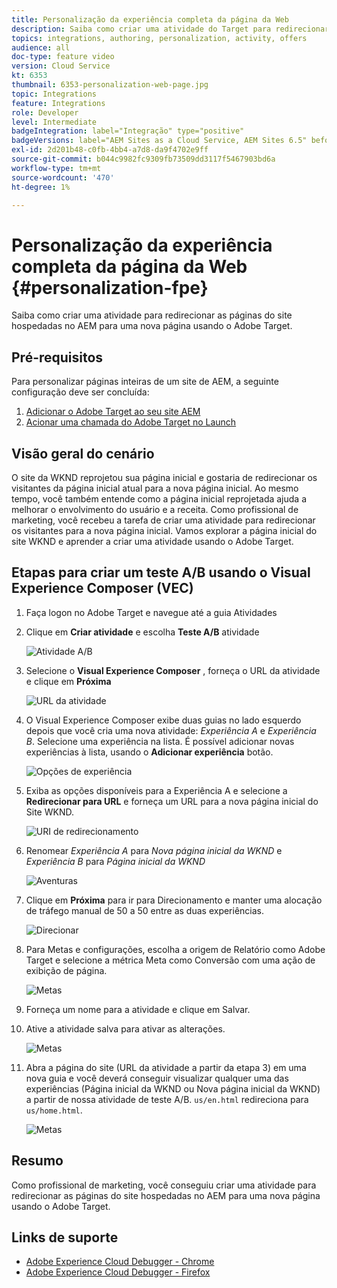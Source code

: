 ```yaml
---
title: Personalização da experiência completa da página da Web
description: Saiba como criar uma atividade do Target para redirecionar as páginas do site de AEM para novas páginas usando o Adobe Target.
topics: integrations, authoring, personalization, activity, offers
audience: all
doc-type: feature video
version: Cloud Service
kt: 6353
thumbnail: 6353-personalization-web-page.jpg
topic: Integrations
feature: Integrations
role: Developer
level: Intermediate
badgeIntegration: label="Integração" type="positive"
badgeVersions: label="AEM Sites as a Cloud Service, AEM Sites 6.5" before-title="false"
exl-id: 2d201b48-c0fb-4bb4-a7d8-da9f4702e9ff
source-git-commit: b044c9982fc9309fb73509dd3117f5467903bd6a
workflow-type: tm+mt
source-wordcount: '470'
ht-degree: 1%

---
```


# Personalização da experiência completa da página da Web {#personalization-fpe}

Saiba como criar uma atividade para redirecionar as páginas do site hospedadas no AEM para uma nova página usando o Adobe Target.

## Pré-requisitos

Para personalizar páginas inteiras de um site de AEM, a seguinte configuração deve ser concluída:

1. [Adicionar o Adobe Target ao seu site AEM](./add-target-launch-extension.md)
1. [Acionar uma chamada do Adobe Target no Launch](./load-and-fire-target.md)

## Visão geral do cenário

O site da WKND reprojetou sua página inicial e gostaria de redirecionar os visitantes da página inicial atual para a nova página inicial. Ao mesmo tempo, você também entende como a página inicial reprojetada ajuda a melhorar o envolvimento do usuário e a receita. Como profissional de marketing, você recebeu a tarefa de criar uma atividade para redirecionar os visitantes para a nova página inicial. Vamos explorar a página inicial do site WKND e aprender a criar uma atividade usando o Adobe Target.

## Etapas para criar um teste A/B usando o Visual Experience Composer (VEC)

1. Faça logon no Adobe Target e navegue até a guia Atividades
1. Clique em **Criar atividade** e escolha **Teste A/B** atividade

   ![Atividade A/B](assets/ab-target-activity.png)

1. Selecione o **Visual Experience Composer** , forneça o URL da atividade e clique em **Próxima**

   ![URL da atividade](assets/ab-test-url.png)

1. O Visual Experience Composer exibe duas guias no lado esquerdo depois que você cria uma nova atividade: *Experiência A* e *Experiência B*. Selecione uma experiência na lista. É possível adicionar novas experiências à lista, usando o **Adicionar experiência** botão.

   ![Opções de experiência](assets/experience-options.png)

1. Exiba as opções disponíveis para a Experiência A e selecione a **Redirecionar para URL** e forneça um URL para a nova página inicial do Site WKND.

   ![URI de redirecionamento](assets/redirect-url.png)

1. Renomear *Experiência A* para *Nova página inicial da WKND* e *Experiência B* para *Página inicial da WKND*

   ![Aventuras](assets/new-experiences.png)

1. Clique em **Próxima** para ir para Direcionamento e manter uma alocação de tráfego manual de 50 a 50 entre as duas experiências.

   ![Direcionar](assets/targeting.png)

1. Para Metas e configurações, escolha a origem de Relatório como Adobe Target e selecione a métrica Meta como Conversão com uma ação de exibição de página.

   ![Metas](assets/goals.png)

1. Forneça um nome para a atividade e clique em Salvar.
1. Ative a atividade salva para ativar as alterações.

   ![Metas](assets/activate.png)

1. Abra a página do site (URL da atividade a partir da etapa 3) em uma nova guia e você deverá conseguir visualizar qualquer uma das experiências (Página inicial da WKND ou Nova página inicial da WKND) a partir de nossa atividade de teste A/B. `us/en.html` redireciona para `us/home.html`.

   ![Metas](assets/redirect-test.png)

## Resumo

Como profissional de marketing, você conseguiu criar uma atividade para redirecionar as páginas do site hospedadas no AEM para uma nova página usando o Adobe Target.

## Links de suporte

* [Adobe Experience Cloud Debugger - Chrome](https://chrome.google.com/webstore/detail/adobe-experience-cloud-de/ocdmogmohccmeicdhlhhgepeaijenapj)
* [Adobe Experience Cloud Debugger - Firefox](https://addons.mozilla.org/en-US/firefox/addon/adobe-experience-platform-dbg/)
